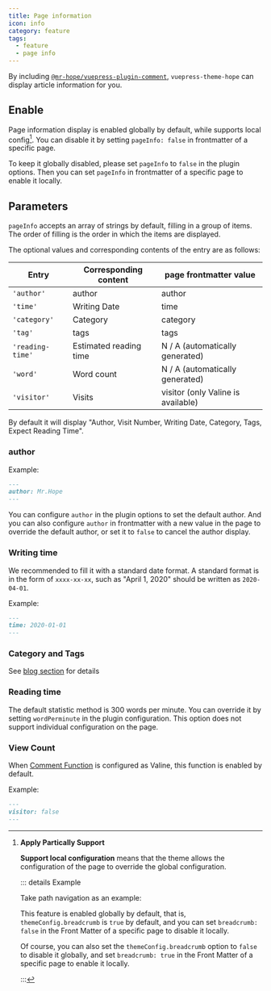 ```yaml
---
title: Page information
icon: info
category: feature
tags:
  - feature
  - page info
---
```


By including [`@mr-hope/vuepress-plugin-comment`](https://vuepress-theme-hope.github.io/comment/), `vuepress-theme-hope` can display article information for you.

<!-- more -->

## Enable

Page information display is enabled globally by default, while supports local config[^applypartically]. You can disable it by setting `pageInfo: false` in frontmatter of a specific page.

[^applypartically]: **Apply Partically Support**

    **Support local configuration**<Badge text="Support page config" /> means that the theme allows the configuration of the page to override the global configuration.

    ::: details Example

    Take path navigation as an example:

    This feature is enabled globally by default, that is, `themeConfig.breadcrumb` is `true` by default, and you can set `breadcrumb: false` in the Front Matter of a specific page to disable it locally.

    Of course, you can also set the `themeConfig.breadcrumb` option to `false` to disable it globally, and set `breadcrumb: true` in the Front Matter of a specific page to enable it locally.

    :::

To keep it globally disabled, please set `pageInfo` to `false` in the plugin options. Then you can set `pageInfo` in frontmatter of a specific page to enable it locally.

## Parameters <Badge text="Support page config" />

`pageInfo` accepts an array of strings by default, filling in a group of items. The order of filling is the order in which the items are displayed.

The optional values ​​and corresponding contents of the entry are as follows:

| Entry            | Corresponding content  | page frontmatter value             |
| ---------------- | ---------------------- | ---------------------------------- |
| `'author'`       | author                 | author                             |
| `'time'`         | Writing Date           | time                               |
| `'category'`     | Category               | category                           |
| `'tag'`          | tags                   | tags                               |
| `'reading-time'` | Estimated reading time | N / A (automatically generated)    |
| `'word'`         | Word count             | N / A (automatically generated)    |
| `'visitor'`      | Visits                 | visitor (only Valine is available) |

By default it will display "Author, Visit Number, Writing Date, Category, Tags, Expect Reading Time".

### author <Badge text="Support page config" />

Example:

```md
---
author: Mr.Hope
---
```

You can configure `author` in the plugin options to set the default author. And you can also configure `author` in frontmatter with a new value in the page to override the default author, or set it to `false` to cancel the author display.

### Writing time

We recommended to fill it with a standard date format. A standard format is in the form of `xxxx-xx-xx`, such as "April 1, 2020" should be written as `2020-04-01`.

Example:

```md
---
time: 2020-01-01
---
```

### Category and Tags

See [blog section](../blog/readme.md) for details

### Reading time

The default statistic method is 300 words per minute. You can override it by setting `wordPerminute` in the plugin configuration. This option does not support individual configuration on the page.

### View Count <Badge text="Support page config" />

When [Comment Function](comment.md) is configured as Valine, this function is enabled by default.

Example:

```md
---
visitor: false
---
```
